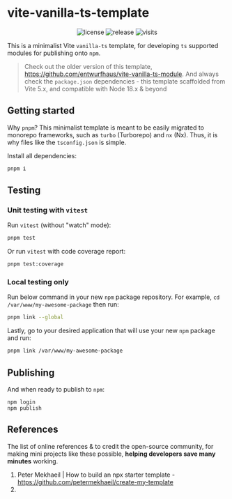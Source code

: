# vite-vanilla-ts-template

<p align="center">
    <img alt="license" src="https://img.shields.io/github/license/entwurfhaus/vite-vanilla-ts-module?style=flat-square" />
    <img alt="release" src="https://img.shields.io/github/v/tag/entwurfhaus/vite-vanilla-ts-template?label=release&style=flat-square" />
    <img alt="visits" src="https://hits.deltapapa.io/github/entwurfhaus/vite-vanilla-ts-template.svg" />
</p>

This is a minimalist Vite `vanilla-ts` template, for developing `ts` supported modules for publishing onto `npm`.

> Check out the older version of this template, https://github.com/entwurfhaus/vite-vanilla-ts-module.
> And always check the `package.json` dependencies - this template scaffolded from Vite 5.x, and compatible with Node 18.x & beyond

## Getting started

Why `pnpm`? This minimalist template is meant to be easily migrated to monorepo frameworks, such as `turbo` (Turborepo) and `nx` (Nx). Thus, it is why files like the `tsconfig.json` is simple.

Install all dependencies:

```bash
pnpm i
```

## Testing

### Unit testing with `vitest`

Run `vitest` (without "watch" mode):

```bash
pnpm test
```

Or run `vitest` with code coverage report:

```bash
pnpm test:coverage
```

### Local testing only

Run below command in your new `npm` package repository. For example, `cd /var/www/my-awesome-package` then run:

```bash
pnpm link --global
```

Lastly, go to your desired application that will use your new `npm` package and run:

```bash
pnpm link /var/www/my-awesome-package
```

## Publishing

And when ready to publish to `npm`:

```
npm login
npm publish
```

## References

The list of online references & to credit the open-source community, for making mini projects like these possible, **helping developers save many minutes** working.

1. Peter Mekhaeil | How to build an npx starter template - https://github.com/petermekhaeil/create-my-template
2.
